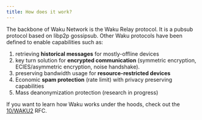 ```yaml
---
title: How does it work?
---
```


The backbone of Waku Network is the Waku Relay protocol.
It is a pubsub protocol based on libp2p gossipsub.
Other Waku protocols have been defined to enable capabilities such as:

1. retrieving **historical messages** for mostly-offline devices
2. key turn solution for **encrypted communication** (symmetric encryption, ECIES/asymmetric encryption, noise handshake).
3. preserving bandwidth usage for **resource-restricted devices**
4. Economic **spam protection** (rate limit) with privacy preserving capabilities
5. Mass deanonymization protection (research in progress)


If you want to learn how Waku works under the hoods, check out the [10/WAKU2](https://rfc.vac.dev/spec/10/) RFC.
